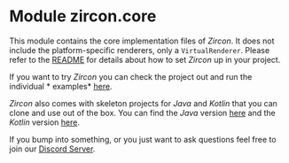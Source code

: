 # Module zircon.core

This module contains the core implementation files of *Zircon*. It does not include the platform-specific renderers,
only a `VirtualRenderer`. Please refer to the [README](https://github.com/Hexworks/zircon/blob/master/README.md) for
details about how to set *Zircon* up in your project.

If you want to try *Zircon* you can check the project out and run the individual *
examples* [here](https://github.com/Hexworks/zircon/tree/master/zircon.jvm.examples/src/main).

*Zircon* also comes with skeleton projects for *Java* and *Kotlin* that you can clone and use out of the box. You can
find the *Java* version [here](https://github.com/Hexworks/zircon.skeleton.java) and the *Kotlin*
version [here](https://github.com/Hexworks/zircon.skeleton.kotlin).

If you bump into something, or you just want to ask questions feel free to join
our [Discord Server](https://discord.com/invite/vSNgvBh).
